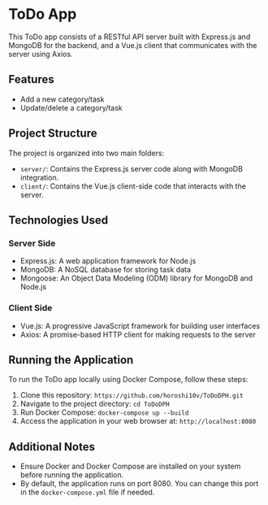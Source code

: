 # ToDo App

This ToDo app consists of a RESTful API server built with Express.js and MongoDB for the backend, and a Vue.js client that communicates with the server using Axios.

## Features

- Add a new category/task
- Update/delete a category/task

## Project Structure

The project is organized into two main folders:

- `server/`: Contains the Express.js server code along with MongoDB integration.
- `client/`: Contains the Vue.js client-side code that interacts with the server.

## Technologies Used

### Server Side
- Express.js: A web application framework for Node.js
- MongoDB: A NoSQL database for storing task data
- Mongoose: An Object Data Modeling (ODM) library for MongoDB and Node.js

### Client Side
- Vue.js: A progressive JavaScript framework for building user interfaces
- Axios: A promise-based HTTP client for making requests to the server

## Running the Application

To run the ToDo app locally using Docker Compose, follow these steps:

1. Clone this repository: `https://github.com/horoshi10v/ToDoDPH.git`
2. Navigate to the project directory: `cd ToDoDPH`
3. Run Docker Compose: `docker-compose up --build`
4. Access the application in your web browser at: `http://localhost:8080`

## Additional Notes

- Ensure Docker and Docker Compose are installed on your system before running the application.
- By default, the application runs on port 8080. You can change this port in the `docker-compose.yml` file if needed.
